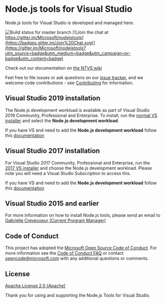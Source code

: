 # Node.js tools for Visual Studio

Node.js tools for Visual Studio is developed and managed here.

![Build status for master branch](https://devdiv.visualstudio.com/_apis/public/build/definitions/0bdbc590-a062-4c3f-b0f6-9383f67865ee/4492/badge)
[![Join the chat at https://gitter.im/Microsoft/nodejstools](https://badges.gitter.im/Join%20Chat.svg)](https://gitter.im/Microsoft/nodejstools?utm_source=badge&utm_medium=badge&utm_campaign=pr-badge&utm_content=badge)


Check out our documentation on [the NTVS wiki](https://github.com/Microsoft/nodejstools/wiki) 

Feel free to file issues or ask questions on our [issue tracker](http://github.com/Microsoft/nodejstools/issues), 
and we welcome code contributions - see 
[Contributing](https://github.com/Microsoft/nodejstools/blob/master/.github/CONTRIBUTING.md) for information. 

## Visual Studio 2019 installation

The Node.js development workload is available as part of Visual Studio 2019 Community, Professional 
and Enterprise. 
To install, run the [normal VS installer](https://visualstudio.com/vs/downloads?wt.mc_id=github_microsoft_com) 
and select the **Node.js development workload**.

If you have VS and need to add the **Node.js development workload** follow this [documentation](https://docs.microsoft.com/en-us/visualstudio/install/modify-visual-studio?view=vs-2019)

## Visual Studio 2017 installation

For Visual Studio 2017 Community, Professional and Enterprise, run the [2017 VS installer](https://visualstudio.microsoft.com/vs/older-downloads/) and choose the Node.js development workload. Please note you will need a Visual Studio Subscription to access this. 

If you have VS and need to add the **Node.js development workload** follow this [documentation](https://docs.microsoft.com/en-us/visualstudio/install/modify-visual-studio?view=vs-2017)

## Visual Studio 2015 and earlier

For more information on how to install Node.js tools, please send an email to [Gabrielle Crevecoeur (Current Program Manager)](mailto:gacreve@microsoft.com?subject=Installing%20Node.js%20Tools%20For%20Early%20Versions%20%Of%20VS)

## Code of Conduct

This project has adopted the [Microsoft Open Source Code of Conduct](https://opensource.microsoft.com/codeofconduct/). 
For more information see the [Code of Conduct FAQ](https://opensource.microsoft.com/codeofconduct/faq/) or 
contact [opencode@microsoft.com](mailto:opencode@microsoft.com) with any additional questions or comments.

## License
[Apache License 2.0 (Apache)](https://github.com/Microsoft/nodejstools/blob/master/LICENSE)

Thank you for using and supporting the Node.js Tools for Visual Studio.
